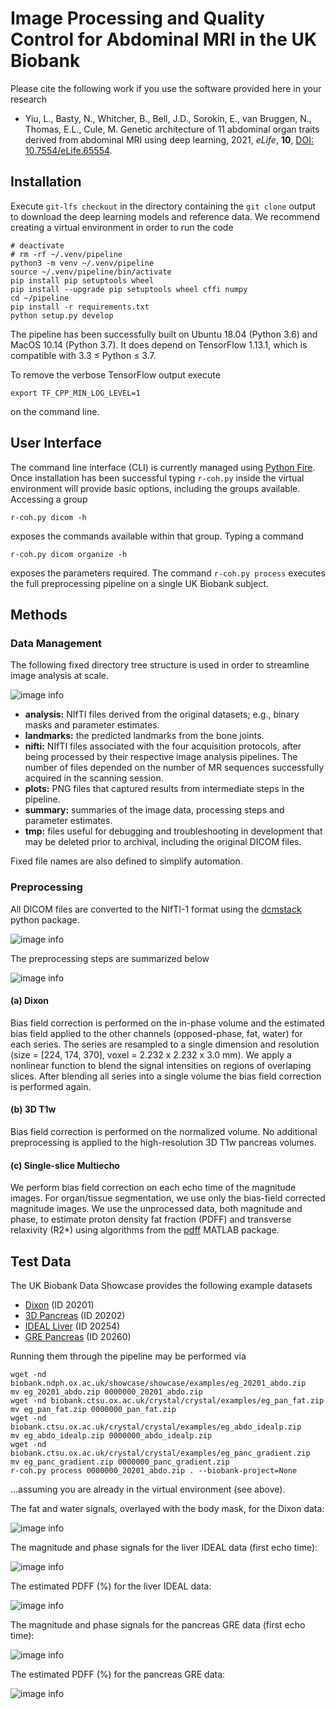 # Image Processing and Quality Control for Abdominal MRI in the UK Biobank

Please cite the following work if you use the software provided here in your research
- Yiu, L., Basty, N., Whitcher, B., Bell, J.D., Sorokin, E., van Bruggen, N., Thomas, E.L., Cule, M.  Genetic 
architecture of 11 abdominal organ traits derived from abdominal MRI using deep learning, 2021, _eLife_, **10**, [DOI: 10.7554/eLife.65554][elife].

## Installation

Execute `git-lfs checkout` in the directory containing the `git clone` output to download the deep learning models and reference data.  We recommend creating a virtual environment in order to run the code 

```
# deactivate
# rm -rf ~/.venv/pipeline
python3 -m venv ~/.venv/pipeline
source ~/.venv/pipeline/bin/activate
pip install pip setuptools wheel
pip install --upgrade pip setuptools wheel cffi numpy
cd ~/pipeline
pip install -r requirements.txt
python setup.py develop
```

The pipeline has been successfully built on Ubuntu 18.04 (Python 3.6) and MacOS 10.14 (Python 3.7). It does depend on 
TensorFlow 1.13.1, which is compatible with 3.3 &leq; Python &leq; 3.7.

To remove the verbose TensorFlow output execute

```
export TF_CPP_MIN_LOG_LEVEL=1
```

on the command line.

## User Interface

The command line interface (CLI) is currently managed using [Python Fire][fire]. Once installation has been successful 
typing `r-coh.py` inside the virtual environment will provide basic options, including the groups available. 
Accessing a group

```
r-coh.py dicom -h
```

exposes the commands available within that group. Typing a command

```
r-coh.py dicom organize -h
```

exposes the parameters required. The command `r-coh.py process` executes the full preprocessing pipeline on a single UK 
Biobank subject. 

## Methods

### Data Management

The following fixed directory tree structure is used in order to streamline image analysis at scale.

![image info](./images/ukbb_abdominal_mri_pipelines_directories.png)

- **analysis:** NIfTI files derived from the original datasets; e.g., binary masks and parameter estimates.
- **landmarks:** the predicted landmarks from the bone joints.  
- **nifti:** NIfTI files associated with the four acquisition protocols, after being processed by their respective 
    image analysis pipelines. The number of files depended on the number of MR sequences successfully acquired in 
    the scanning session.
- **plots:** PNG files that captured results from intermediate steps in the pipeline.
- **summary:** summaries of the image data, processing steps and parameter estimates.
- **tmp:** files useful for debugging and troubleshooting in development that may be deleted prior to archival, 
    including the original DICOM files.  

Fixed file names are also defined to simplify automation.  

### Preprocessing

All DICOM files are converted to the NIfTI-1 format using the [dcmstack][dcmstack] python package.

![image info](./images/ukbb_abdominal_mri_pipelines_dicom.png)

The preprocessing steps are summarized below

![image info](./images/ukbb_abdominal_mri_pipelines_series.png)

#### (a) Dixon 

Bias field correction is performed on the in-phase volume and the estimated bias field applied to the other 
channels (opposed-phase, fat, water) for each series. The series are resampled to a single dimension and 
resolution (size = [224, 174, 370], voxel = 2.232 x 2.232 x 3.0 mm). We apply a nonlinear function to blend the 
signal intensities on regions of overlaping slices.  After blending all series into a single volume the bias field 
correction is performed again.

#### (b) 3D T1w 

Bias field correction is performed on the normalized volume. No additional preprocessing is applied to the 
high-resolution 3D T1w pancreas volumes.

#### (c) Single-slice Multiecho 

We perform bias field correction on each echo time of the magnitude images. For organ/tissue segmentation, we use 
only the bias-field corrected magnitude images. We use the unprocessed data, both magnitude and phase, to estimate 
proton density fat fraction (PDFF) and transverse relaxivity (R2*) using algorithms from the [pdff][pdff] MATLAB 
package.

## Test Data

The UK Biobank Data Showcase provides the following example datasets 

* [Dixon][20201] (ID 20201)
* [3D Pancreas][20203] (ID 20202)
* [IDEAL Liver][20254] (ID 20254) 
* [GRE Pancreas][20260] (ID 20260)

Running them through the pipeline may be performed via

```
wget -nd biobank.ndph.ox.ac.uk/showcase/showcase/examples/eg_20201_abdo.zip
mv eg_20201_abdo.zip 0000000_20201_abdo.zip
wget -nd biobank.ctsu.ox.ac.uk/crystal/crystal/examples/eg_pan_fat.zip
mv eg_pan_fat.zip 0000000_pan_fat.zip
wget -nd biobank.ctsu.ox.ac.uk/crystal/crystal/examples/eg_abdo_idealp.zip
mv eg_abdo_idealp.zip 0000000_abdo_idealp.zip
wget -nd biobank.ctsu.ox.ac.uk/crystal/crystal/examples/eg_panc_gradient.zip
mv eg_panc_gradient.zip 0000000_panc_gradient.zip
r-coh.py process 0000000_20201_abdo.zip . --biobank-project=None
```

...assuming you are already in the virtual environment (see above). 

The fat and water signals, overlayed with the body mask, for the Dixon data: 

![image info](./images/fat_water_mask.png)

The magnitude and phase signals for the liver IDEAL data (first echo time):

![image info](./images/ideal.png)

The estimated PDFF (%) for the liver IDEAL data:

![image info](./images/ideal_pdff.png)

The magnitude and phase signals for the pancreas GRE data (first echo time):

![image info](./images/gre.png)

The estimated PDFF (%) for the pancreas GRE data:

![image info](./images/gre_pdff.png)


[20201]: http://biobank.ndph.ox.ac.uk/showcase/refer.cgi?id=20201
[20203]: http://biobank.ctsu.ox.ac.uk/crystal/refer.cgi?id=1424
[20254]: http://biobank.ctsu.ox.ac.uk/crystal/refer.cgi?id=558
[20260]: http://biobank.ctsu.ox.ac.uk/crystal/refer.cgi?id=775
[fire]: https://google.github.io/python-fire
[dcmstack]: https://github.com/moloney/dcmstack
[pdff]: https://github.com/marcsous/pdff
[elife]: https://doi.org/10.7554/eLife.65554
